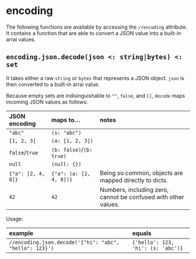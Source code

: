 # encoding

The following functions are available by accessing the `//encoding` attribute.
It contains a function that are able to convert a JSON value
into a built-in arrai values.

## `encoding.json.decode(json <: string|bytes) <: set`

It takes either a raw `string` or `bytes` that represents a JSON object. `json`
is then converted to a built-in arrai value.

Because empty sets are indisinguishable to `""`, `false`, and `[]`, `decode`
maps incoming JSON values as follows:

| JSON encoding | maps to&hellip; | notes |
|:-|:-|:-|
| `"abc"` | `(s: "abc")` |
| `[1, 2, 3]` | `(a: [1, 2, 3])` |
| `false`/`true` | `(b: false)`/`(b: true)` |
| `null` | `(null: {})` |
| `{"a": [2, 4, 8]}` | `{"a": (a: [2, 4, 8])}` | Being so common, objects are mapped directly to dicts. |
| `42` | `42` | Numbers, including zero, cannot be confused with other values. |

Usage:

| example | equals |
|:-|:-|
| `//encoding.json.decode('{"hi": "abc", "hello": 123}')` | `{'hello': 123, 'hi': (s: 'abc')}` |
